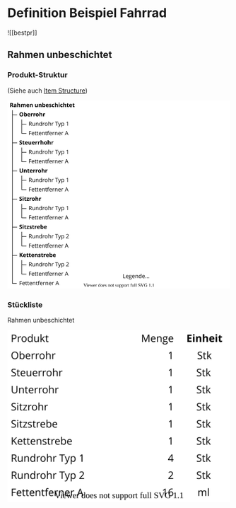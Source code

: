 # Definition Beispiel Fahrrad

![[bestpr]]

## Rahmen unbeschichtet

### Produkt-Struktur

(Siehe auch [Item Structure](Theorie-Item-Structure.md))

![Theorie Item Structure Rahmen unbeschichtet](assets/Theorie%20Item%20Structure%20Rahmen%20unbeschichtet.svg)

### Stückliste

Rahmen unbeschichtet

![Theorie Fahrrad BoM](assets/Theorie%20Fahrrad%20BoM.svg)
